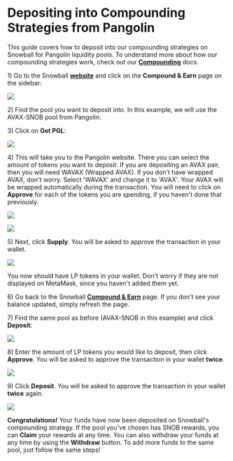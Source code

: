 # Depositing into Compounding Strategies from Pangolin

This guide covers how to deposit into our compounding strategies on Snowball for Pangolin liquidity pools. To understand more about how our compounding strategies work, check out our [**Compounding**](../../products/compounding.md) docs.

1\) Go to the Snowball [**website**](https://app.snowball.network) and click on the **Compound & Earn** page on the sidebar:

![](<../../.gitbook/assets/Screen Shot 2021-08-02 at 7.41.52 PM.png>)

2\) Find the pool you want to deposit into. In this example, we will use the AVAX-SNOB pool from Pangolin.

3\) Click on **Get PGL**:

![](<../../.gitbook/assets/Screen Shot 2021-08-03 at 10.41.07 AM.png>)

4\) This will take you to the Pangolin website. There you can select the amount of tokens you want to deposit. If you are depositing an AVAX pair, then you will need WAVAX (Wrapped AVAX). If you don't have wrapped AVAX, don't worry. Select 'WAVAX' and change it to 'AVAX'. Your AVAX will be wrapped automatically during the transaction. You will need to click on **Approve** for each of the tokens you are spending, if you haven't done that previously.

![](<../../.gitbook/assets/Screen Shot 2021-08-03 at 10.46.40 AM (1).png>)

![](<../../.gitbook/assets/Screen Shot 2021-08-03 at 10.46.52 AM (1).png>)

5\) Next, click **Supply**. You will be asked to approve the transaction in your wallet.

![](<../../.gitbook/assets/Screen Shot 2021-08-03 at 10.47.18 AM.png>)

You now should have LP tokens in your wallet. Don't worry if they are not displayed on MetaMask, since you haven't added them yet.

6\) Go back to the Snowball [**Compound & Earn**](https://app.snowball.network/compound-and-earn) page. If you don't see your balance updated, simply refresh the page.

7\) Find the same pool as before (AVAX-SNOB in this example) and click **Deposit**:

![](<../../.gitbook/assets/Screen Shot 2021-08-03 at 10.49.09 AM.png>)

8\) Enter the amount of LP tokens you would like to deposit, then click **Approve**. You will be asked to approve the transaction in your wallet **twice**.

![](<../../.gitbook/assets/Screen Shot 2021-08-26 at 12.33.31 PM.png>)

9\) Click **Deposit**. You will be asked to approve the transaction in your wallet **twice** again.

![](<../../.gitbook/assets/Screen Shot 2021-08-26 at 12.33.41 PM.png>)

**Congratulations!** Your funds have now been deposited on Snowball's compounding strategy. If the pool you've chosen has SNOB rewards, you can **Claim** your rewards at any time. You can also withdraw your funds at any time by using the **Withdraw** button. To add more funds to the same pool, just follow the same steps!

